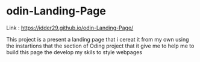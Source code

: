 # odin-Landing-Page

Link : https://idder29.github.io/odin-Landing-Page/

This project is a present a landing page that i cereat it from my own using the instartions that the section of Oding project that it give me to help me to build this page the develop my skils to style webpages 
